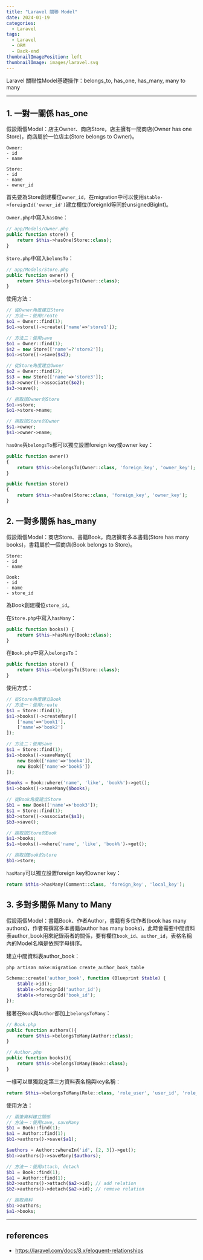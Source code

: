 ```yaml
---
title: "Laravel 關聯 Model"
date: 2024-01-19
categories:
  - Laravel
tags:
  - Laravel
  - ORM
  - Back-end
thumbnailImagePosition: left
thumbnailImage: images/laravel.svg
---
```

Laravel 關聯性Model基礎操作：belongs_to, has_one, has_many, many to many

<!--more-->
---

## 1. 一對一關係 has_one

假設兩個Model：店主Owner、商店Store，店主擁有一間商店(Owner has one Store)，商店屬於一位店主(Store belongs to Owner)。

```
Owner:
- id
- name

Store:
- id
- name
- owner_id
```

首先要為Store創建欄位`owner_id`，在migration中可以使用`$table->foreignId('owner_id')`建立欄位(foreignId等同於unsignedBigInt)。

`Owner.php`中寫入`hasOne`：

```php
// app/Models/Owner.php
public function store() {
    return $this->hasOne(Store::class);
}
```

`Store.php`中寫入`belonsTo`：

```php
// app/Models/Store.php
public function owner() {
    return $this->belongsTo(Owner::class);
}
```

使用方法：

```php
// 從Owner角度建立Store
// 方法一：使用create
$o1 = Owner::find(1);
$o1->store()->create(['name'=>'store1']);

// 方法二：使用save
$o1 = Owner::find(1);
$s2 = new Store(['name'=?'store2']);
$o1->store()->save($s2);

// 從Store角度建立Owner
$o2 = Owner::find(2);
$s3 = new Store(['name'=>'store3']);
$s3->owner()->associate($o2);
$s3->save();

// 撈取該Owner的Store
$o1->store;
$o1->store->name;

// 撈取該Store的Owner
$s1->owner;
$s1->owner->name;
```

`hasOne`與`belongsTo`都可以獨立設置foreign key或owner key：

```php
public function owner()
{
    return $this->belongsTo(Owner::class, 'foreign_key', 'owner_key');
}
```

```php
public function store()
{
    return $this->hasOne(Store::class, 'foreign_key', 'owner_key');
}
```

## 2. 一對多關係 has_many

假設兩個Model：商店Store、書籍Book，商店擁有多本書籍(Store has many books)，書籍屬於一個商店(Book belongs to Store)。

```
Store:
- id
- name

Book:
- id
- name
- store_id
```

為Book創建欄位`store_id`。

在`Store.php`中寫入`hasMany`：

```php
public function books() {
    return $this->hasMany(Book::class);
}
```

在`Book.php`中寫入`belongsTo`：

```php
public function store() {
    return $this->belongsTo(Store::class);
}
```

使用方式：

```php
// 從Store角度建立Book
// 方法一：使用create
$s1 = Store::find(1);
$s1->books()->createMany([
    ['name'=>'book1'],
    ['name'=>'book2']
]);

// 方法二：使用save
$s1 = Store::find(1);
$s1->books()->saveMany([
    new Book(['name'=>'book4']),
    new Book(['name'=>'book5'])
]);

$books = Book::where('name', 'like', 'book%')->get();
$s1->books()->saveMany($books);

// 從Book角度建立Store
$b1 = new Book(['name'=>'book3']);
$s1 = Store::find(1);
$b3->store()->associate($s1);
$b3->save();

// 撈取該Store的Book
$s1->books;
$s1->books()->where('name', 'like', 'book%')->get();

// 撈取該Book的store
$b1->store;
```

`hasMany`可以獨立設置foreign key和owner key：

```php
return $this->hasMany(Comment::class, 'foreign_key', 'local_key');
```

## 3. 多對多關係 Many to Many

假設兩個Model：書籍Book、作者Author，書籍有多位作者(book has many authors)，作者有撰寫多本書籍(author has many books)，此時會需要中間資料表author_book用來紀錄兩者的關係，要有欄位`book_id`、`author_id`，表格名稱內的Model名稱是依照字母排序。

建立中間資料表author_book：

```bash
php artisan make:migration create_author_book_table

```

```php
Schema::create('author_book', function (Blueprint $table) {
    $table->id();
    $table->foreignId('author_id');
    $table->foreignId('book_id');
});
```

接著在`Book`與`Author`都加上`belongsToMany`：

```php
// Book.php
public function authors(){
    return $this->belongsToMany(Author::class);
}

// Author.php
public function books(){
    return $this->belongsToMany(Book::class);
}
```

一樣可以單獨設定第三方資料表名稱與key名稱：

```php
return $this->belongsToMany(Role::class, 'role_user', 'user_id', 'role_id');
```

使用方法：

```php
// 兩筆資料建立關係
// 方法ㄧ：使用save, saveMany
$b1 = Book::find(1);
$a1 = Author::find(1);
$b1->authors()->save($a1);

$authors = Author::whereIn('id', [2, 3])->get();
$b1->authors()->saveMany($authors);

// 方法ㄧ：使用attach, detach
$b1 = Book::find(1);
$a1 = Author::find(1);
$b2->authors()->attach($a2->id); // add relation
$b2->authors()->detach($a2->id); // remove relation

// 撈取資料
$b1->authors;
$a1->books;
```
---

## references
- https://laravel.com/docs/8.x/eloquent-relationships
